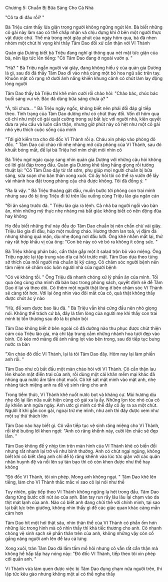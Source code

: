 




Chương 5: Chuẩn Bị Bữa Sáng Cho Cả Nhà

"Cô ta đi đâu rồi? "

Bà Triệu cảm thấy lửa giận trong người không ngừng ngút lên. Bà biết những cô gái này làm sao có thể chấp nhận và chịu đựng khi ở bên một người thực vật được chứ. Thế mà trong một giây phút của ngày hôm qua, bà đã nhen nhóm một chút hi vọng khi thấy Tâm Dao đối xử cẩn thận với Vĩ Thành

Quản gia Dương biết bà Triệu đang nghĩ gì thông qua nét mặt tức giận của bà, nên lập tức lên tiếng: "Cô Tâm Dao đang ở ngoài vườn ạ. "

"Hả? " Bà Triệu ngẩn người vài giây, đang không hiểu ý của quản gia Dương là gì, sau đó đã thấy Tâm Dao đi vào nhà cùng một bó hoa ngũ sắc trên tay. Khuôn mặt cô rạng rỡ dưới ánh nắng khiến khung cảnh có chút làm lay động lòng người

Tâm Dao thấy bà Triệu thì khẽ mỉm cười rồi chào hỏi: "Chào bác, chúc bác buổi sáng vui vẻ. Bác đã dùng bữa sáng chưa ạ? "

"À, tôi chưa... " Bà Triệu ngây ngốc, không biết nên phải đối đáp gì tiếp theo. Tình trạng của Tâm Dao dường như có chút thay đổi. Vốn dĩ hôm qua cô chỉ như một cô gái quật cường trong sự bất lực với người nhà, kiên quyết đưa ra yêu cầu và luôn cẩn thận, nhưng giờ phút này cô hệt như một cô gái nhỏ yêu thích cuộc sống của mình

"Tới giờ kiểm tra cho đô đốc Vĩ Thành rồi ạ. Cháu xin phép vào phòng đô đốc. " Tâm Dao cúi chào rồi nhẹ nhàng mở cửa phòng của Vĩ Thành, sau đó khuất bóng mất, để lại bà Triệu hơi mím chặt môi nhìn cô

Bà Triệu ngơ ngác quay sang nhìn quản gia Dương với những câu hỏi không có lời giải đáp trong đầu. Quản gia Dương khẽ tằng hắng giọng rồi tường thuật lại: "Cô Tâm Dao dậy từ rất sớm, phụ giúp mọi người chuẩn bị bữa sáng, sửa soạn cho bản thân xong xuôi. Cô ấy hỏi tôi có thể ra vườn để lấy vài nhánh hoa đặt trong phòng cậu chủ được không. Tôi đã đồng ý. "

"Ra là vậy. " Bà Triệu thoáng gật đầu, muốn bước tới phòng con trai mình nhưng sau đó bị ông Triệu đi từ trên lầu xuống cùng Triệu lão gia ngăn cản

"Đi ăn sáng trước đã. " Triệu lão gia ra lệnh. Cả nhà ba người ngồi vào bàn ăn, nhìn những mỹ thực nhẹ nhàng mà bất giác không biết có nên động đũa hay không

Họ đều biết những thứ này đều do Tâm Dao chuẩn bị nên chần chừ vài giây. Triệu lão gia đi đầu, húp một muỗng cháo. Hương thơm lan toả, vị đậm đà nhưng không quá mặn, dịu nhẹ đọng nơi đầu lưỡi. Ông khẽ nhắm mắt lại, thứ này rất hợp khẩu vị của ông: "Con bé này có vẻ bỏ ra không ít công sức. "

Bà Triệu không phản bác, cẩn thận gắp một ít salad trộn bỏ vào miệng. Ông Triệu ngược lại tập trung vào dĩa cá hồi trước mặt. Tâm Dao dựa theo từng sở thích của mỗi người mà chuẩn bị kỹ càng. Cô chăm sóc người bệnh nên tâm niệm sẽ chăm sóc luôn người nhà của người bệnh

"Có vẻ không tồi. " Ông Triệu đã nhanh chóng xử lý phần ăn của mình. Tối qua ông cùng cha mình đã bàn bạc trong phòng sách, quyết định sẽ để Tâm Dao ở lại và theo dõi. Có thêm một người thật lòng ở bên chăm sóc Vĩ Thành sẽ càng tốt hơn. Với lại ông nhìn vào đôi mắt của cô, quả thật không thấy được chút ác ý nào


"Hừ, để xem được bao lâu đã. " Bà Triệu vẫn khá cứng đầu nên nhỏ giọng nói. Không thể trách cứ bà, đây là tấm lòng của người mẹ khi thấy con trai mình bị tổn thương sau đó là bị phản bội

Tâm Dao không biết ở bên ngoài cô đã dường nào thu phục được chút thiện cảm của Triệu lão gia, mà chỉ tập trung cắm những nhành hoa tươi đẹp vào bình. Cô kéo mở màng để ánh nắng lọt vào bên trong, sau đó tiếp tục bưng nước ra bàn

"Xin chào đô đốc Vĩ Thành, lại là tôi Tâm Dao đây. Hôm nay lại làm phiền anh rồi. "

Tâm Dao như cũ bắt đầu một màn chào hỏi với Vĩ Thành. Cô cẩn thận lau lên khuôn mặt điển trai của anh, rồi dùng một cái khăn mềm mại khác đã nhúng qua nước ấm tẩm chút muối. Cô kề sát mặt mình vào mặt anh, nhẹ nhàng tách miệng anh ra để vệ sinh răng cho anh

Trong tiềm thức, Vĩ Thành khẽ nuốt nước bọt và kháng cự. Mùi hương dịu nhẹ đó lại lần nữa xuất hiện cùng cô gái xa lạ ấy. Những lọn tóc nhỏ của cô ấy khiến anh ngứa ngáy. Anh ước gì mình có thể đẩy cô ấy ra xa một chút. Người ít khi gần con gái, ngoại trừ mẹ mình, như anh thì đây được xem như một sự thử thách lớn

Tâm Dao nào hay biết gì. Cô vẫn tiếp tục vệ sinh răng miệng cho Vĩ Thành, rồi khẽ buông lời khen ngợi: "Anh có răng khểnh này, cười lên chắc sẽ đẹp lắm. "

Tâm Dao không để ý nhịp tim trên màn hình của Vĩ Thành khẽ có biến đổi nhưng rất nhanh lại trở về như bình thường. Anh có chút ngại ngùng, không biết khi cô biết rằng anh chỉ để lộ răng khểnh vào lúc tức giận với các quân nhân huynh đệ và nổi lên sự tàn bạo thì cô còn khen được như thế hay không

"Đô đốc Vĩ Thành, tôi xin phép. Mong anh không ngại. " Tâm Dao khẽ lên tiếng, làm cho Vĩ Thành thắc mắc vì sao cô lại nói như thế

Tuy nhiên, giây tiếp theo Vĩ Thành không ngừng la hét trong đầu. Tâm Dao đang từng bước cởi nút áo của anh. Bàn tay run rẩy lâu lâu lại chạm vào da thịt mát lạnh của anh. Nào có biết anh đang chửi thề với chính mình, tại sao lại bất lực trên giường, không nhìn thấy gì để các giác quan khác càng mẫn cảm hơn

Tâm Dao hít một hơi thật sâu, nhìn thân thể của Vĩ Thành có phần ốm hơn những lúc trong hình mà cô nhìn thấy thì khá tiếc thương cho anh. Cô nhanh chóng vệ sinh sạch sẽ phần thân trên của anh, không những vậy còn cố gắng nâng người anh lên để lau cả lưng

Xong xuôi, trán Tâm Dao đã lấm tấm mồ hôi nhưng cô vẫn rất cẩn thận mà không hề hấp tấp hay nóng nảy: "Đô đốc Vĩ Thành, tiếp theo tôi xin phép cởi quần anh. "

Vĩ Thành vừa làm quen được việc bị Tâm Dao đụng chạm nửa người trên, thì lập tức kêu gào nhưng không một ai có thể nghe thấy




